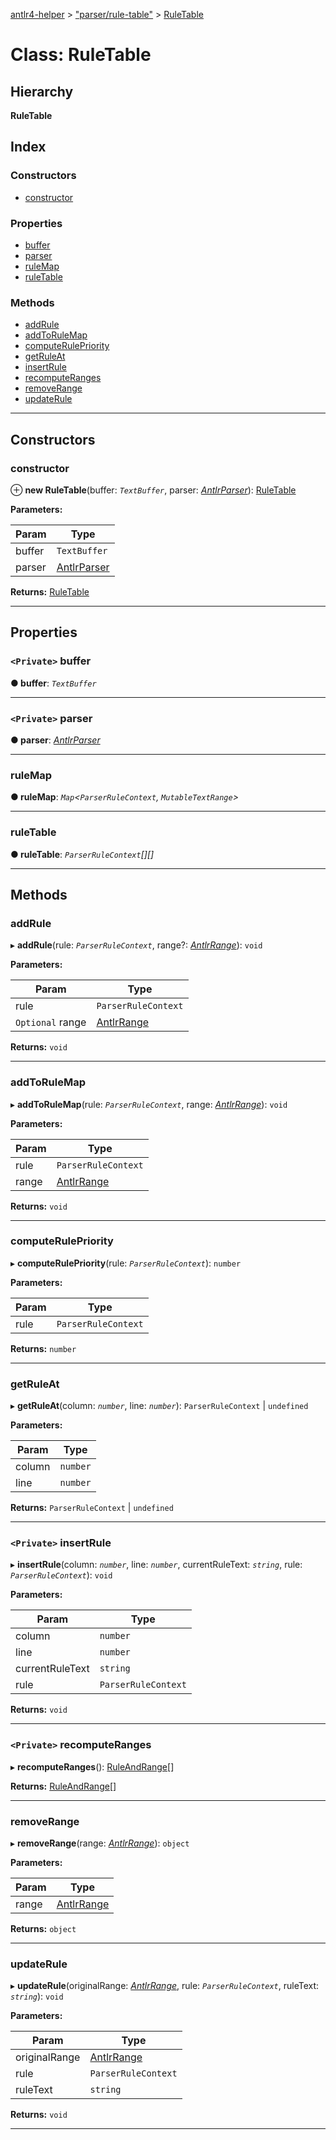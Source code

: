 [antlr4-helper](../README.md) > ["parser/rule-table"](../modules/_parser_rule_table_.md) > [RuleTable](../classes/_parser_rule_table_.ruletable.md)

# Class: RuleTable

## Hierarchy

**RuleTable**

## Index

### Constructors

* [constructor](_parser_rule_table_.ruletable.md#constructor)

### Properties

* [buffer](_parser_rule_table_.ruletable.md#buffer)
* [parser](_parser_rule_table_.ruletable.md#parser)
* [ruleMap](_parser_rule_table_.ruletable.md#rulemap)
* [ruleTable](_parser_rule_table_.ruletable.md#ruletable)

### Methods

* [addRule](_parser_rule_table_.ruletable.md#addrule)
* [addToRuleMap](_parser_rule_table_.ruletable.md#addtorulemap)
* [computeRulePriority](_parser_rule_table_.ruletable.md#computerulepriority)
* [getRuleAt](_parser_rule_table_.ruletable.md#getruleat)
* [insertRule](_parser_rule_table_.ruletable.md#insertrule)
* [recomputeRanges](_parser_rule_table_.ruletable.md#recomputeranges)
* [removeRange](_parser_rule_table_.ruletable.md#removerange)
* [updateRule](_parser_rule_table_.ruletable.md#updaterule)

---

## Constructors

<a id="constructor"></a>

###  constructor

⊕ **new RuleTable**(buffer: *`TextBuffer`*, parser: *[AntlrParser](../interfaces/_parser_antlr_parser_.antlrparser.md)*): [RuleTable](_parser_rule_table_.ruletable.md)

**Parameters:**

| Param | Type |
| ------ | ------ |
| buffer | `TextBuffer` |
| parser | [AntlrParser](../interfaces/_parser_antlr_parser_.antlrparser.md) |

**Returns:** [RuleTable](_parser_rule_table_.ruletable.md)

___

## Properties

<a id="buffer"></a>

### `<Private>` buffer

**● buffer**: *`TextBuffer`*

___
<a id="parser"></a>

### `<Private>` parser

**● parser**: *[AntlrParser](../interfaces/_parser_antlr_parser_.antlrparser.md)*

___
<a id="rulemap"></a>

###  ruleMap

**● ruleMap**: *`Map`<`ParserRuleContext`, `MutableTextRange`>*

___
<a id="ruletable"></a>

###  ruleTable

**● ruleTable**: *`ParserRuleContext`[][]*

___

## Methods

<a id="addrule"></a>

###  addRule

▸ **addRule**(rule: *`ParserRuleContext`*, range?: *[AntlrRange](../modules/_types_types_.md#antlrrange)*): `void`

**Parameters:**

| Param | Type |
| ------ | ------ |
| rule | `ParserRuleContext` |
| `Optional` range | [AntlrRange](../modules/_types_types_.md#antlrrange) |

**Returns:** `void`

___
<a id="addtorulemap"></a>

###  addToRuleMap

▸ **addToRuleMap**(rule: *`ParserRuleContext`*, range: *[AntlrRange](../modules/_types_types_.md#antlrrange)*): `void`

**Parameters:**

| Param | Type |
| ------ | ------ |
| rule | `ParserRuleContext` |
| range | [AntlrRange](../modules/_types_types_.md#antlrrange) |

**Returns:** `void`

___
<a id="computerulepriority"></a>

###  computeRulePriority

▸ **computeRulePriority**(rule: *`ParserRuleContext`*): `number`

**Parameters:**

| Param | Type |
| ------ | ------ |
| rule | `ParserRuleContext` |

**Returns:** `number`

___
<a id="getruleat"></a>

###  getRuleAt

▸ **getRuleAt**(column: *`number`*, line: *`number`*):  `ParserRuleContext` &#124; `undefined`

**Parameters:**

| Param | Type |
| ------ | ------ |
| column | `number` |
| line | `number` |

**Returns:**  `ParserRuleContext` &#124; `undefined`

___
<a id="insertrule"></a>

### `<Private>` insertRule

▸ **insertRule**(column: *`number`*, line: *`number`*, currentRuleText: *`string`*, rule: *`ParserRuleContext`*): `void`

**Parameters:**

| Param | Type |
| ------ | ------ |
| column | `number` |
| line | `number` |
| currentRuleText | `string` |
| rule | `ParserRuleContext` |

**Returns:** `void`

___
<a id="recomputeranges"></a>

### `<Private>` recomputeRanges

▸ **recomputeRanges**(): [RuleAndRange](_parser_rule_and_range_.ruleandrange.md)[]

**Returns:** [RuleAndRange](_parser_rule_and_range_.ruleandrange.md)[]

___
<a id="removerange"></a>

###  removeRange

▸ **removeRange**(range: *[AntlrRange](../modules/_types_types_.md#antlrrange)*): `object`

**Parameters:**

| Param | Type |
| ------ | ------ |
| range | [AntlrRange](../modules/_types_types_.md#antlrrange) |

**Returns:** `object`

___
<a id="updaterule"></a>

###  updateRule

▸ **updateRule**(originalRange: *[AntlrRange](../modules/_types_types_.md#antlrrange)*, rule: *`ParserRuleContext`*, ruleText: *`string`*): `void`

**Parameters:**

| Param | Type |
| ------ | ------ |
| originalRange | [AntlrRange](../modules/_types_types_.md#antlrrange) |
| rule | `ParserRuleContext` |
| ruleText | `string` |

**Returns:** `void`

___

